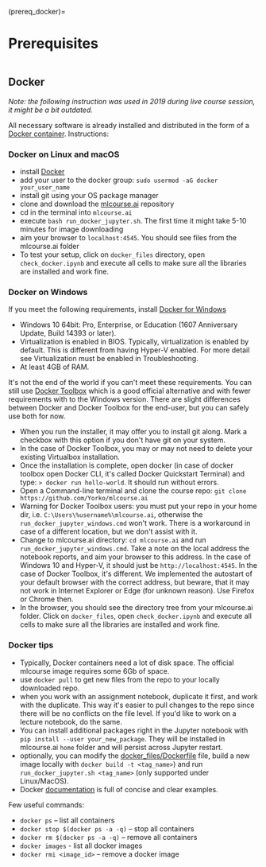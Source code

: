 (prereq_docker)=

# Prerequisites

```{figure} /_static/img/ods_stickers.jpg
```

## Docker

_Note: the following instruction was used in 2019 during live course session, it might be a bit outdated._

All necessary software is already installed and distributed in the form of a [Docker container](https://cloud.docker.com/u/festline/repository/docker/festline/mlcourse_ai). Instructions:

### Docker on Linux and macOS
 - install [Docker](https://docs.docker.com/engine/installation/)
 - add your user to the docker group: `sudo usermod -aG docker your_user_name`
 - install git using your OS package manager
 - clone and download the [mlcourse.ai](https://github.com/Yorko/mlcourse.ai) repository
 - cd in the terminal into `mlcourse.ai`
 - execute `bash run_docker_jupyter.sh`. The first time it might take 5-10 minutes for image downloading
 - aim your browser to `localhost:4545`. You should see files from the mlcourse.ai folder
 - To test your setup, click on `docker_files` directory, open `check_docker.ipynb` and  execute all cells to make sure all the libraries are installed and work fine.

### Docker on Windows

If you meet the following requirements, install [Docker for Windows](https://docs.docker.com/docker-for-windows/install/)

 - Windows 10 64bit: Pro, Enterprise, or Education (1607 Anniversary Update, Build 14393 or later).
 - Virtualization is enabled in BIOS. Typically, virtualization is enabled by default. This is different from having Hyper-V enabled. For    more detail see Virtualization must be enabled in Troubleshooting.
 - At least 4GB of RAM.

It's not the end of the world if you can't meet these requirements.
You can still use [Docker Toolbox](https://docs.docker.com/toolbox/overview) which is a good official alternative and with fewer requirements with to the Windows version. There are slight differences between Docker and Docker Toolbox for the end-user, but you can safely use both for now.

- When you run the installer, it may offer you to install git along. Mark a checkbox with this option if you don't have git on your system.
- In the case of Docker Toolbox, you may or may not need to delete your existing Virtualbox installation.
- Once the installation is complete, open docker (in case of docker toolbox open Docker CLI, it's called Docker Quickstart Terminal) and type: `> docker run hello-world`. It should run without errors.
- Open a Command-line terminal and clone the course repo: `git clone https://github.com/Yorko/mlcourse.ai`
- Warning for Docker Toolbox users: you must put your repo in your home dir, i.e. `C:\Users\%username%\mlcourse.ai`, otherwise the `run_docker_jupyter_windows.cmd` won't work. There is a workaround in case of a different location, but we don't assist with it.
- Change to mlcourse.ai directory: `cd mlcourse.ai` and run `run_docker_jupyter_windows.cmd`. Take a note on the local address the notebook reports, and aim your browser to this address. In the case of Windows 10 and Hyper-V, it should just be `http://localhost:4545`. In the case of Docker Toolbox, it's different. We implemented the autostart of your default browser with the correct address, but beware, that it may not work in Internet Explorer or Edge (for unknown reason). Use Firefox or Chrome then.
- In the browser, you should see the directory tree from your mlcourse.ai folder. Click on `docker_files`, open `check_docker.ipynb` and execute all cells to make sure all the libraries are installed and work fine.

### Docker tips
- Typically, Docker containers need a lot of disk space. The official mlcourse image requires some 6Gb of space.
- use `docker pull` to get new files from the repo to your locally downloaded repo.
- when you work with an assignment notebook, duplicate it first, and work with the duplicate. This way it's easier to pull changes to the repo since there will be no conflicts on the file level. If you'd like to work on a lecture notebook, do the same.
- You can install additional packages right in the Jupyter notebook with `pip install --user your_new_package`. They will be installed in mlcourse.ai `home` folder and will persist across Jupyter restart.
- optionally, you can modify the [docker_files/Dockerfile](https://github.com/Yorko/mlcourse.ai/blob/main/docker_files/Dockerfile) file, build a new image locally with `docker build -t <tag_name>`) and run `run_docker_jupyter.sh <tag_name>` (only supported under Linux/MacOS).
- Docker [documentation](https://docs.docker.com/engine/getstarted/) is full of concise and clear examples.

Few useful commands:

- `docker ps` – list all containers
- `docker stop $(docker ps -a -q)` – stop all containers
- `docker rm $(docker ps -a -q)` – remove all containers
- `docker images` - list all docker images
- `docker rmi <image_id>` – remove a docker image
